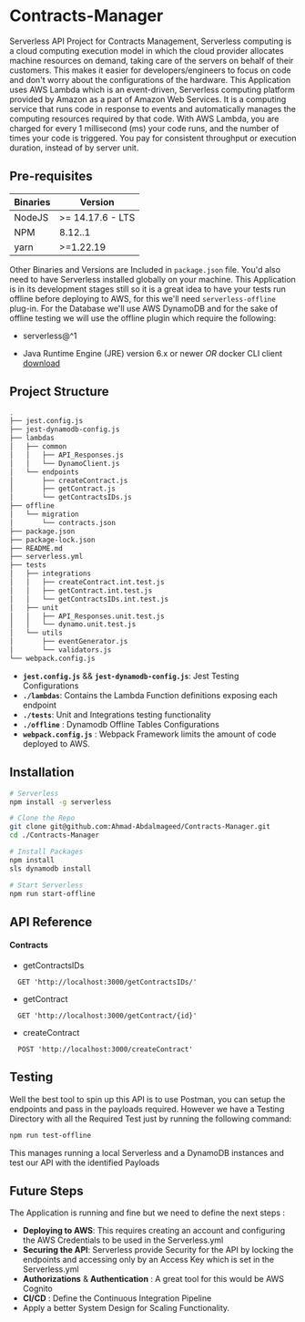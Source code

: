 # Contracts-Manager
Serverless API Project for Contracts Management, Serverless computing is a cloud computing execution model in which the cloud provider allocates machine resources on demand, taking care of the servers on behalf of their customers. This makes it easier for developers/engineers to focus on code and don't worry about the configurations of the hardware.
This Application uses AWS Lambda which is an event-driven, Serverless computing platform provided by Amazon as a part of Amazon Web Services. It is a computing service that runs code in response to events and automatically manages the computing resources required by that code. With AWS Lambda, you are charged for every 1 millisecond (ms) your code runs, and the number of times your code is triggered. You pay for consistent throughput or execution duration, instead of by server unit.

## Pre-requisites

| Binaries | Version          |
| -------- | ---------------- |
| NodeJS   | >= 14.17.6 - LTS |
| NPM      | 8.12..1          |
| yarn     | >=1.22.19        |

Other Binaries and Versions are Included in `package.json` file. You'd also need to have Serverless installed globally on your machine. This Application is in its development stages still so it is a great idea to have your tests run offline before deploying to AWS, for this we'll need `serverless-offline` plug-in. For the Database we'll use AWS DynamoDB and for the sake of offline testing we will use the offline plugin which require the following:

- serverless@^1

- Java Runtime Engine (JRE) version 6.x or newer *OR* docker CLI client [download](https://www.oracle.com/java/technologies/downloads/#java8)

  

## Project Structure

```sh
.
├── jest.config.js
├── jest-dynamodb-config.js
├── lambdas
│   ├── common
│   │   ├── API_Responses.js
│   │   └── DynamoClient.js
│   └── endpoints
│       ├── createContract.js
│       ├── getContract.js
│       └── getContractsIDs.js
├── offline
│   └── migration
│       └── contracts.json
├── package.json
├── package-lock.json
├── README.md
├── serverless.yml
├── tests
│   ├── integrations
│   │   ├── createContract.int.test.js
│   │   ├── getContract.int.test.js
│   │   └── getContractsIDs.int.test.js
│   ├── unit
│   │   ├── API_Responses.unit.test.js
│   │   └── dynamo.unit.test.js
│   └── utils
│       ├── eventGenerator.js
│       └── validators.js
└── webpack.config.js

```

- **`jest.config.js`** && **`jest-dynamodb-config.js`**: Jest Testing Configurations 
- **`./lambdas`**: Contains the Lambda Function definitions exposing each endpoint 
- **`./tests`**: Unit and Integrations testing functionality
- **`./offline`** : Dynamodb Offline Tables Configurations
- **`webpack.config.js`** : Webpack Framework limits the amount of code deployed to AWS. 

## Installation

```sh
# Serverless 
npm install -g serverless

# Clone the Repo
git clone git@github.com:Ahmad-Abdalmageed/Contracts-Manager.git
cd ./Contracts-Manager

# Install Packages
npm install
sls dynamodb install

# Start Serverless
npm run start-offline

```

## API Reference

#### Contracts

- getContractsIDs

```http
  GET 'http://localhost:3000/getContractsIDs/'
```

- getContract

```http
  GET 'http://localhost:3000/getContract/{id}'
```

- createContract

```http
  POST 'http://localhost:3000/createContract'
```

## Testing

Well the best tool to spin up this API is to use Postman, you can setup the endpoints and pass in the payloads required. However we have a Testing Directory with all the Required Test just by running the following command:

```sh
npm run test-offline
```

This manages running a local Serverless and a DynamoDB instances and test our API with the identified Payloads

## Future Steps

The Application is running and fine but we need to define the next steps :

- **Deploying to AWS**: This requires creating an account and configuring the AWS Credentials to be used in the Serverless.yml
- **Securing the API**: Serverless provide Security for the API by locking the endpoints and accessing only by an Access Key which is set in the Serverless.yml
- **Authorizations** & **Authentication** : A great tool for this would be AWS Cognito
- **CI/CD** : Define the Continuous Integration Pipeline
- Apply a better System Design for Scaling Functionality. 
